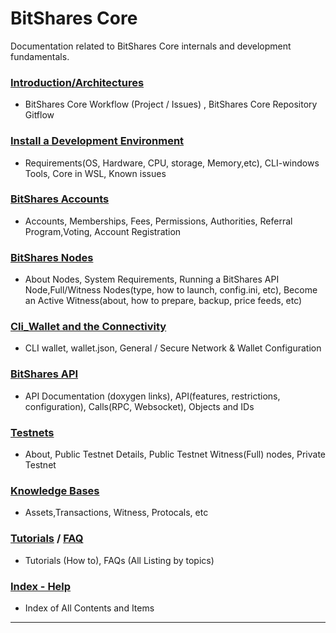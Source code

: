 # BitShares Core
Documentation related to BitShares Core internals and development fundamentals.

### [Introduction/Architectures](../intro/README.md#introduction--architectures)
- BitShares Core Workflow (Project / Issues) , BitShares Core Repository Gitflow
   
### [Install a Development Environment](../installation/README.md#install-a-development-environment)
- Requirements(OS, Hardware, CPU, storage, Memory,etc), CLI-windows Tools, Core in WSL, Known issues
 
### [BitShares Accounts](../accounts/README.md#accounts)
- Accounts, Memberships, Fees, Permissions, Authorities, Referral Program,Voting, Account Registration  

### [BitShares Nodes](../nodes_full_witness/README.md#bitshares-nodes-and-p2p-network)
- About Nodes, System Requirements, Running a BitShares API Node,Full/Witness Nodes(type, how to launch, config.ini, etc), Become an Active Witness(about, how to prepare, backup, price feeds, etc)

### [Cli_Wallet and the Connectivity](../wallet/README.md#cli_wallet-and-the-connectivity)
- CLI wallet, wallet.json, General / Secure Network & Wallet Configuration

### [BitShares API](../api/README.md#bitshares-api) 
- API Documentation (doxygen links), API(features, restrictions, configuration), Calls(RPC, Websocket), Objects and IDs

### [Testnets](../testnets/README.md#testnets)
- About, Public Testnet Details, Public Testnet Witness(Full) nodes, Private Testnet

### [Knowledge Bases](../knowledge_base#knowledge-base)
- Assets,Transactions, Witness, Protocals, etc

### [Tutorials](../tutorials#tutorials) / [FAQ](../tutorials/FAQ.md#frequently-asked-questions---list-all)
- Tutorials (How to), FAQs (All Listing by topics)

### [Index - Help](../core/help/index.md#help)
- Index of All Contents and Items 

***
 